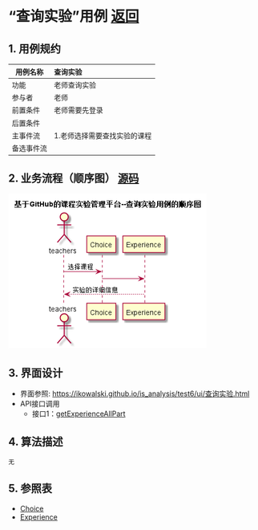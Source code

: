 # “查询实验”用例 [返回](../README.md)
## 1. 用例规约

|用例名称|查询实验|
|-------|:-------------|
|功能|老师查询实验|
|参与者|老师|
|前置条件|老师需要先登录|
|后置条件| |
|主事件流| 1.老师选择需要查找实验的课程|
|备选事件流| |

## 2. 业务流程（顺序图） [源码](../src/sequence查询实验.puml)
![sequence1](../sequence查询实验.png) 

## 3. 界面设计
- 界面参照: https://ikowalski.github.io/is_analysis/test6/ui/查询实验.html
- API接口调用
    - 接口1：[getExperienceAllPart](../接口/getExperienceAllPart.md) 

## 4. 算法描述
    无
    
## 5. 参照表
- [Choice](../数据库设计.md/#Choice)
- [Experience](../数据库设计.md/#Experience)